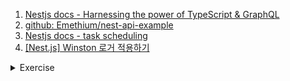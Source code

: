 1. [Nestjs docs - Harnessing the power of TypeScript & GraphQL](https://docs.nestjs.com/graphql/quick-start)
1. [github: Emethium/nest-api-example](https://github.com/Emethium/nest-api-example)
1. [Nestjs docs - task scheduling](https://docs.nestjs.com/techniques/task-scheduling)
1. [[Nest.js] Winston 로거 적용하기](https://overcome-the-limits.tistory.com/585?category=973912)

<details>
<summary>Exercise</summary>

1. [NestJS Full Course Tutorials - Let's build API using NodeJS and TypeScript](https://youtube.com/playlist?list=PLkZU2rKh1mT-3VvYvGCdRVCCJ5lCtOKED)

</details>
